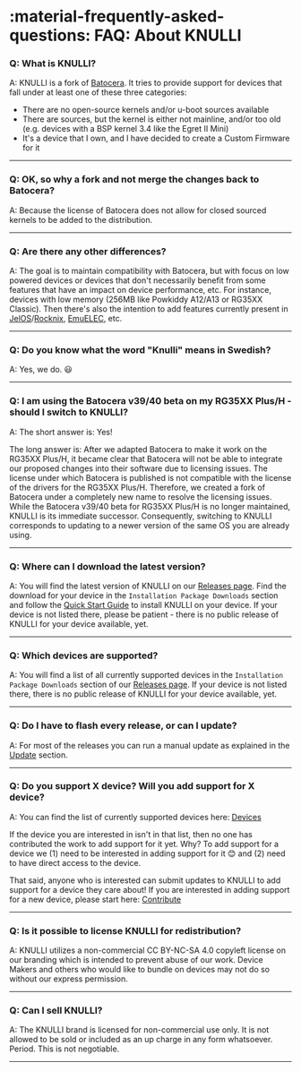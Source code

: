 # :material-frequently-asked-questions: FAQ: About KNULLI

### Q: What is KNULLI?
A: KNULLI is a fork of [Batocera](https://batocera.org). It tries to provide support for devices that fall under at least one of these three categories:

* There are no open-source kernels and/or u-boot sources available
* There are sources, but the kernel is either not mainline, and/or too old (e.g. devices with a BSP kernel 3.4 like the Egret II Mini)
* It's a device that I own, and I have decided to create a Custom Firmware for it

---

### Q: OK, so why a fork and not merge the changes back to Batocera?

A: Because the license of Batocera does not allow for closed sourced kernels to be added to the distribution.

---

### Q: Are there any other differences?

A: The goal is to maintain compatibility with Batocera, but with focus on low powered devices or devices that don't necessarily benefit from some features that have an impact on device performance, etc. For instance, devices with low memory (256MB like Powkiddy A12/A13 or RG35XX Classic). Then there's also the intention to add features currently present in [JelOS](https://jelos.org)/[Rocknix](https://github.com/rocknix), [EmuELEC](https://github.com/EmuELEC), etc.

---

### Q: Do you know what the word "Knulli" means in Swedish?

A: Yes, we do. 😃

---

### Q: I am using the Batocera v39/40 beta on my RG35XX Plus/H - should I switch to KNULLI?

A: The short answer is: Yes!

The long answer is: After we adapted Batocera to make it work on the RG35XX Plus/H, it became clear that Batocera will not be able to integrate our proposed changes into their software due to licensing issues. The license under which Batocera is published is not compatible with the license of the drivers for the RG35XX Plus/H. Therefore, we created a fork of Batocera under a completely new name to resolve the licensing issues. While the Batocera v39/40 beta for RG35XX Plus/H is no longer maintained, KNULLI is its immediate successor. Consequently, switching to KNULLI corresponds to updating to a newer version of the same OS you are already using.

---

### Q: Where can I download the latest version?

A: You will find the latest version of KNULLI on our [Releases page](https://github.com/knulli-cfw/distribution/releases/latest). Find the download for your device in the `Installation Package Downloads` section and follow the [Quick Start Guide](../../play/quick-start) to install KNULLI on your device. If your device is not listed there, please be patient - there is no public release of KNULLI for your device available, yet.

---

### Q: Which devices are supported?

A: You will find a list of all currently supported devices in the `Installation Package Downloads` section of our [Releases page](https://github.com/knulli-cfw/distribution/releases/latest). If your device is not listed there, there is no public release of KNULLI for your device available, yet.

---

### Q: Do I have to flash every release, or can I update?

A: For most of the releases you can run a manual update as explained in the [Update](../../play/update) section.

---

### Q: Do you support X device?  Will you add support for X device?

A: You can find the list of currently supported devices here: [Devices](../../devices)

If the device you are interested in isn't in that list, then no one has contributed the work to add support for it yet.  Why? To add support for a device we (1) need to be interested in adding support for it 😊 and (2) need to have direct access to the device.

That said, anyone who is interested can submit updates to KNULLI to add support for a device they care about! If you are interested in adding support for a new device, please start here: [Contribute](../../community/contribute)

---

### Q: Is it possible to license KNULLI for redistribution?

A: KNULLI utilizes a non-commercial CC BY-NC-SA 4.0 copyleft license on our branding which is intended to prevent abuse of our work.  Device Makers and others who would like to bundle on devices may not do so without our express permission.

---

### Q: Can I sell KNULLI?

A: The KNULLI brand is licensed for non-commercial use only.  It is not allowed to be sold or included as an up charge in any form whatsoever.  Period. This is not negotiable.

---
